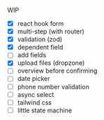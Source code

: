 WIP

- [x] react hook form
- [x] multi-step (with router)
- [x] validation (zod)
- [x] dependent field
- [ ] add fields
- [x] upload files (dropzone)
- [ ] overview before confirming
- [ ] date picker
- [ ] phone number validation
- [ ] async select
- [ ] tailwind css
- [ ] little state machine
